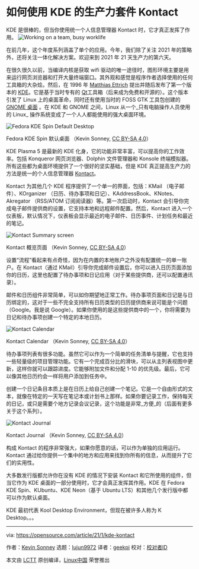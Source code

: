 [#]: collector: (lujun9972)
[#]: translator: (geekpi)
[#]: reviewer: ( )
[#]: publisher: ( )
[#]: url: ( )
[#]: subject: (How to use KDE's productivity suite, Kontact)
[#]: via: (https://opensource.com/article/21/1/kde-kontact)
[#]: author: (Kevin Sonney https://opensource.com/users/ksonney)

如何使用 KDE 的生产力套件 Kontact
======
KDE 是很棒的，但当你使用统一个人信息管理器 Kontact 时，它才真正发挥了作用。
![Working on a team, busy worklife][1]

在前几年，这个年度系列涵盖了单个的应用。今年，我们除了关注 2021 年的策略外，还将关注一体化解决方案。欢迎来到 2021 年 21 天生产力的第六天。

在很久很久以前，当编译内核是获取 wifi 驱动的唯一途径时，图形环境主要是用来运行网页浏览器和打开大量终端窗口。其外观和感觉是程序作者选择使用的任何工具箱的大杂烩。然后，在 1996 年 [Matthias Ettrich][2] 提出并随后发布了第一个版本的 [KDE][3]。它是基于当时专有的 [Qt][4]工具箱（后来成为免费和开源的）。这个版本引发了 Linux 上的桌面革命，同时还有使用当时的 FOSS GTK 工具包创建的 [GNOME 桌面][5] 。在 KDE 和 GNOME 之间，Linux 从一个_只有电脑操作人员使用的 Linux_ 操作系统变成了一个人人都能使用的强大桌面环境。

![Fedora KDE Spin Default Desktop][6]

Fedora KDE Spin 默认桌面 （Kevin Sonney, [CC BY-SA 4.0][7]）

KDE Plasma 5 是最新的 KDE 化身，它的功能非常丰富，可以提高你的工作效率。包括 Konqueror 网页浏览器、Dolphin 文件管理器和 Konsole 终端模拟器。所有这些都为桌面环境提供了一个很好的坚实基础，但是 KDE 真正提高生产力的方法是统一的个人信息管理器 [Kontact][8]。

Kontact 为其他几个 KDE 程序提供了一个单一的界面，包括：KMail （电子邮件）、KOrganizer （日历、待办事项和日记）、KAddressBook、KNotes、Akregator （RSS/ATOM 订阅阅读器）等。第一次启动时，Kontact 会引导你完成电子邮件提供商的设置，它支持本地和远程邮件配置。然后，Kontact 进入一个仪表板，默认情况下，仪表板会显示最近的电子邮件、日历事件、计划任务和最近的笔记。

![Kontact Summary screen][9]

Kontact 概览页面 （Kevin Sonney, [CC BY-SA 4.0][7]）

设置“流程”看起来有点奇怪，因为在内置的本地账户之外没有配置统一的单一账户。在 Kontact（通过 KMail）引导你完成邮件设置后，你可以进入日历页面添加你的日历，这里也配置了待办事项和日记应用（对于某些提供商，还可以配置通讯录）。

邮件和日历组件非常简单，可以如你期望地正常工作。待办事项页面和日记是与日历绑定的，这对于一些不完全支持所有日历类型的日历提供商来说可能是个问题（Google。我是说 Google）。如果你使用的是这些提供商中的一个，你将需要为日记和待办事项创建一个特定的本地日历。

![Kontact Calendar][10]

Kontact Calendar （Kevin Sonney, [CC BY-SA 4.0][7]）

待办事项列表有很多功能。虽然它可以作为一个简单的任务清单与提醒，它也支持一些轻量级的项目管理功能。它有一个完成百分比的滑块，可以从主列表视图中更新，这样你就可以跟踪进度。它能够附加文件和分配 1-10 的优先级。最后，它可以像其他日历约会一样将用户添加到任务中。

创建一个日记条目本质上是在日历上给自己创建一个笔记。它是一个自由形式的文本，就像在特定的一天写在笔记本或计划书上那样。如果你要记录工作，保持每天的日记，或只是需要个地方记录会议记录，这个功能是非常_方便_的（后面有更多关于这个系列）。

![Kontact Journal][11]

Kontact Journal （Kevin Sonney, [CC BY-SA 4.0][7]）

构成 Kontact 的程序非常强大，如果你愿意的话，可以作为单独的应用运行。Kontact 通过给你提供一个集中的地方和应用来找到你所有的信息，从而提升了它们的实用性。

大多数发行版都允许你在没有 KDE 的情况下安装 Kontact 和它所使用的组件，但当它作为 KDE 桌面的一部分使用时，它才会真正发挥其作用。KDE 在 Fedora KDE Spin、KUbuntu、KDE Neon（基于 Ubuntu LTS）和其他几个发行版中都可以作为默认桌面。

KDE 最初代表 Kool Desktop Environment，但现在被许多人称为 K Desktop。。。

--------------------------------------------------------------------------------

via: https://opensource.com/article/21/1/kde-kontact

作者：[Kevin Sonney][a]
选题：[lujun9972][b]
译者：[geekpi](https://github.com/geekpi)
校对：[校对者ID](https://github.com/校对者ID)

本文由 [LCTT](https://github.com/LCTT/TranslateProject) 原创编译，[Linux中国](https://linux.cn/) 荣誉推出

[a]: https://opensource.com/users/ksonney
[b]: https://github.com/lujun9972
[1]: https://opensource.com/sites/default/files/styles/image-full-size/public/lead-images/team_dev_email_chat_video_work_wfm_desk_520.png?itok=6YtME4Hj (Working on a team, busy worklife)
[2]: https://en.wikipedia.org/wiki/Matthias_Ettrich
[3]: https://kde.org/
[4]: https://en.wikipedia.org/wiki/Qt_(software)
[5]: https://www.gnome.org/
[6]: https://opensource.com/sites/default/files/pictures/fedora-kde-spin-default-desktop.png (Fedora KDE Spin Default Desktop)
[7]: https://creativecommons.org/licenses/by-sa/4.0/
[8]: https://kontact.kde.org/
[9]: https://opensource.com/sites/default/files/pictures/kontact-summary-screen_0.png (Kontact Summary screen)
[10]: https://opensource.com/sites/default/files/pictures/kontact-calendar.png (Kontact Calendar)
[11]: https://opensource.com/sites/default/files/pictures/kontact-journal.png (Kontact Journal)
